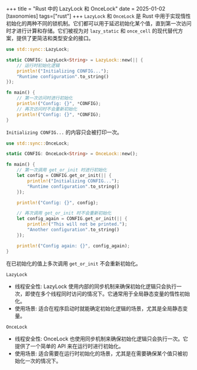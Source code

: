 +++
title = "Rust 中的 LazyLock 和 OnceLock"
date = 2025-01-02
[taxonomies]
tags=["rust"]
+++
`LazyLock` 和 `OnceLock` 是 Rust 中用于实现惰性初始化的两种不同的锁机制。它们都可以用于延迟初始化某个值，直到第一次访问时才进行计算和存储。它们被视为对 `lazy_static` 和 `once_cell` 的现代替代方案，提供了更简洁和类型安全的接口。
```rust
use std::sync::LazyLock;

static CONFIG: LazyLock<String> = LazyLock::new(|| {
    // 运行时初始化逻辑
    println!("Initializing CONFIG...");
    "Runtime configuration".to_string()
});

fn main() {
    // 第一次访问时进行初始化
    println!("Config: {}", *CONFIG);
    // 再次访问时不会重新初始化
    println!("Config: {}", *CONFIG);
}
```
`Initializing CONFIG...` 的内容只会被打印一次。


```rust
use std::sync::OnceLock;

static CONFIG: OnceLock<String> = OnceLock::new();

fn main() {
    // 第一次调用 get_or_init 时进行初始化
    let config = CONFIG.get_or_init(|| {
        println!("Initializing CONFIG...");
        "Runtime configuration".to_string()
    });

    println!("Config: {}", config);

    // 再次调用 get_or_init 时不会重新初始化
    let config_again = CONFIG.get_or_init(|| {
        println!("This will not be printed.");
        "Another configuration".to_string()
    });

    println!("Config again: {}", config_again);
}
```
在已初始化的值上多次调用 `get_or_init` 不会重新初始化。

`LazyLock`
- 线程安全性: LazyLock 使用内部的同步机制来确保初始化逻辑只会执行一次，即使在多个线程同时访问的情况下。它通常用于全局静态变量的惰性初始化。
- 使用场景: 适合在程序启动时就能确定初始化逻辑的场景，尤其是全局静态变量。

`OnceLock`
- 线程安全性: OnceLock 也使用同步机制来确保初始化逻辑只会执行一次。它提供了一个简单的 API 来在运行时进行初始化。
- 使用场景: 适合需要在运行时初始化的场景，尤其是在需要确保某个值只被初始化一次的情况下。